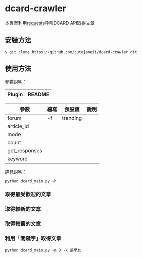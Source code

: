 # dcard-crawler

本專案利用[requests](https://github.com/requests/requests)呼叫DCARD API取得文章

## 安裝方法
<pre><code>$ git clone https://github.com/cutejaneii/dcard-crawler.git</code></pre>
## 使用方法
參數說明：

| Plugin | README |
| ------ | ------ |

| 參數 | 縮寫 | 預設值 | 說明 | 
| ------ | ------ | ------ | ------ |
| forum | -f | trending | |
| article_id | | |
| mode | | |
| count | | |
| get_responses | | |
| keyword | | |


詳見說明：
<pre><code>python dcard_main.py -h</code></pre>

### 取得最受歡迎的文章

### 取得較新的文章

### 取得較舊的文章

### 利用「關鍵字」取得文章

<pre><code>python dcard_main.py -m 3 -k 張學友</code></pre>

